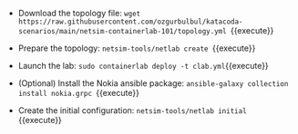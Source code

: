 * Download the topology file:
`wget https://raw.githubusercontent.com/ozgurbulbul/katacoda-scenarios/main/netsim-containerlab-101/topology.yml `{{execute}}

* Prepare the topology:
`netsim-tools/netlab create `{{execute}}

* Launch the lab:
`sudo containerlab deploy -t clab.yml`{{execute}}

* (Optional) Install the Nokia ansible package:
`ansible-galaxy collection install nokia.grpc `{{execute}}

* Create the initial configuration:
`netsim-tools/netlab initial `{{execute}}

